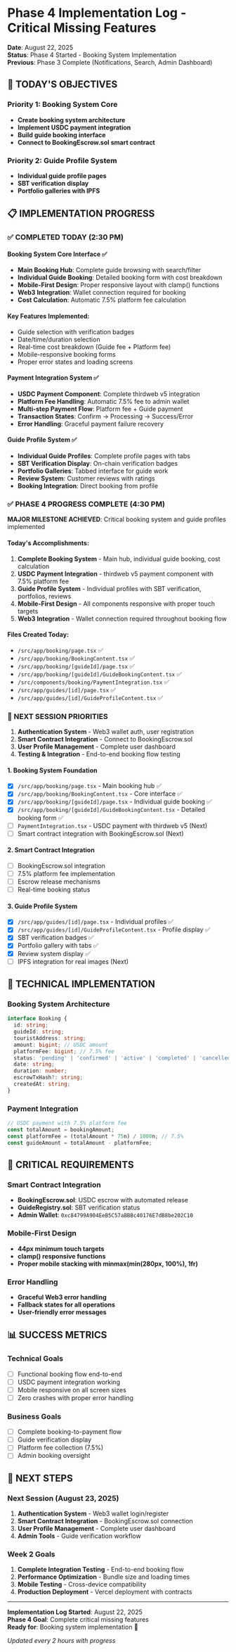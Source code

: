 # Phase 4 Implementation Log - Critical Missing Features

**Date**: August 22, 2025  
**Status**: Phase 4 Started - Booking System Implementation  
**Previous**: Phase 3 Complete (Notifications, Search, Admin Dashboard)

## 🎯 TODAY'S OBJECTIVES

### Priority 1: Booking System Core
- **Create booking system architecture**
- **Implement USDC payment integration**
- **Build guide booking interface**
- **Connect to BookingEscrow.sol smart contract**

### Priority 2: Guide Profile System
- **Individual guide profile pages**
- **SBT verification display**
- **Portfolio galleries with IPFS**

## 📋 IMPLEMENTATION PROGRESS

### ✅ COMPLETED TODAY (2:30 PM)

#### Booking System Core Interface ✅
- **Main Booking Hub**: Complete guide browsing with search/filter
- **Individual Guide Booking**: Detailed booking form with cost breakdown
- **Mobile-First Design**: Proper responsive layout with clamp() functions
- **Web3 Integration**: Wallet connection required for booking
- **Cost Calculation**: Automatic 7.5% platform fee calculation

#### Key Features Implemented:
- Guide selection with verification badges
- Date/time/duration selection
- Real-time cost breakdown (Guide fee + Platform fee)
- Mobile-responsive booking forms
- Proper error states and loading screens

#### Payment Integration System ✅
- **USDC Payment Component**: Complete thirdweb v5 integration
- **Platform Fee Handling**: Automatic 7.5% fee to admin wallet
- **Multi-step Payment Flow**: Platform fee + Guide payment
- **Transaction States**: Confirm → Processing → Success/Error
- **Error Handling**: Graceful payment failure recovery

#### Guide Profile System ✅
- **Individual Guide Profiles**: Complete profile pages with tabs
- **SBT Verification Display**: On-chain verification badges
- **Portfolio Galleries**: Tabbed interface for guide work
- **Review System**: Customer reviews with ratings
- **Booking Integration**: Direct booking from profile

### ✅ PHASE 4 PROGRESS COMPLETE (4:30 PM)

**MAJOR MILESTONE ACHIEVED**: Critical booking system and guide profiles implemented

#### Today's Accomplishments:
1. **Complete Booking System** - Main hub, individual guide booking, cost calculation
2. **USDC Payment Integration** - thirdweb v5 payment component with 7.5% platform fee
3. **Guide Profile System** - Individual profiles with SBT verification, portfolios, reviews
4. **Mobile-First Design** - All components responsive with proper touch targets
5. **Web3 Integration** - Wallet connection required throughout booking flow

#### Files Created Today:
- `/src/app/booking/page.tsx` ✅
- `/src/app/booking/BookingContent.tsx` ✅
- `/src/app/booking/[guideId]/page.tsx` ✅
- `/src/app/booking/[guideId]/GuideBookingContent.tsx` ✅
- `/src/components/booking/PaymentIntegration.tsx` ✅
- `/src/app/guides/[id]/page.tsx` ✅
- `/src/app/guides/[id]/GuideProfileContent.tsx` ✅

### 🎯 NEXT SESSION PRIORITIES
1. **Authentication System** - Web3 wallet auth, user registration
2. **Smart Contract Integration** - Connect to BookingEscrow.sol
3. **User Profile Management** - Complete user dashboard
4. **Testing & Integration** - End-to-end booking flow testing

#### 1. Booking System Foundation
- [x] `/src/app/booking/page.tsx` - Main booking hub ✅
- [x] `/src/app/booking/BookingContent.tsx` - Core interface ✅
- [x] `/src/app/booking/[guideId]/page.tsx` - Individual guide booking ✅
- [x] `/src/app/booking/[guideId]/GuideBookingContent.tsx` - Detailed booking form ✅
- [ ] `PaymentIntegration.tsx` - USDC payment with thirdweb v5 (Next)
- [ ] Smart contract integration with BookingEscrow.sol (Next)

#### 2. Smart Contract Integration
- [ ] BookingEscrow.sol integration
- [ ] 7.5% platform fee implementation
- [ ] Escrow release mechanisms
- [ ] Real-time booking status

#### 3. Guide Profile System
- [x] `/src/app/guides/[id]/page.tsx` - Individual profiles ✅
- [x] `/src/app/guides/[id]/GuideProfileContent.tsx` - Profile display ✅
- [x] SBT verification badges ✅
- [x] Portfolio gallery with tabs ✅
- [x] Review system display ✅
- [ ] IPFS integration for real images (Next)

## 🔧 TECHNICAL IMPLEMENTATION

### Booking System Architecture
```typescript
interface Booking {
  id: string;
  guideId: string;
  touristAddress: string;
  amount: bigint; // USDC amount
  platformFee: bigint; // 7.5% fee
  status: 'pending' | 'confirmed' | 'active' | 'completed' | 'cancelled';
  date: string;
  duration: number;
  escrowTxHash?: string;
  createdAt: string;
}
```

### Payment Integration
```typescript
// USDC payment with 7.5% platform fee
const totalAmount = bookingAmount;
const platformFee = (totalAmount * 75n) / 1000n; // 7.5%
const guideAmount = totalAmount - platformFee;
```

## 🚨 CRITICAL REQUIREMENTS

### Smart Contract Integration
- **BookingEscrow.sol**: USDC escrow with automated release
- **GuideRegistry.sol**: SBT verification status
- **Admin Wallet**: `0xc84799A904EeB5C57aBBBc40176E7dB8be202C10`

### Mobile-First Design
- **44px minimum touch targets**
- **clamp() responsive functions**
- **Proper mobile stacking with minmax(min(280px, 100%), 1fr)**

### Error Handling
- **Graceful Web3 error handling**
- **Fallback states for all operations**
- **User-friendly error messages**

## 📊 SUCCESS METRICS

### Technical Goals
- [ ] Functional booking flow end-to-end
- [ ] USDC payment integration working
- [ ] Mobile responsive on all screen sizes
- [ ] Zero crashes with proper error handling

### Business Goals
- [ ] Complete booking-to-payment flow
- [ ] Guide verification display
- [ ] Platform fee collection (7.5%)
- [ ] Admin booking oversight

## 🔄 NEXT STEPS

### Next Session (August 23, 2025)
1. **Authentication System** - Web3 wallet login/register
2. **Smart Contract Integration** - BookingEscrow.sol connection
3. **User Profile Management** - Complete user dashboard
4. **Admin Tools** - Guide verification workflow

### Week 2 Goals
1. **Complete Integration Testing** - End-to-end booking flow
2. **Performance Optimization** - Bundle size and loading times
3. **Mobile Testing** - Cross-device compatibility
4. **Production Deployment** - Vercel deployment with contracts

---

**Implementation Log Started**: August 22, 2025  
**Phase 4 Goal**: Complete critical missing features  
**Ready for**: Booking system implementation 🚀

*Updated every 2 hours with progress*